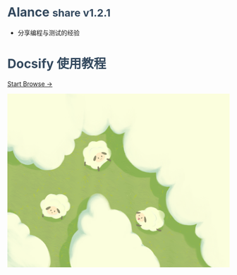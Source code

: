 <!-- 首页 -->

<!-- ![logo](_media/nya-n.png) -->


# <span style="color:#34495e">Alance <small>share v1.2.1</small></span>
- 分享编程与测试的经验

# <span style="color:#34495e">Docsify 使用教程</span>

<!-- [GitHub](https://github.com/docsifyjs/docsify/) -->
[Start Browse →](/README)

<!-- 替换封面 -->
![bg](_media/云朵与羊群-新1.png)




